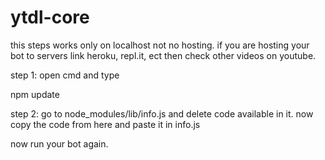 # ytdl-core

this steps works only on localhost not no hosting.
if you are hosting your bot to servers link heroku, repl.it, ect then check other videos on youtube.

step 1:
open cmd and type

npm update 

step 2:
go to node_modules/lib/info.js and delete code available in it. 
now copy the code from here and paste it in info.js


now run your bot again.
